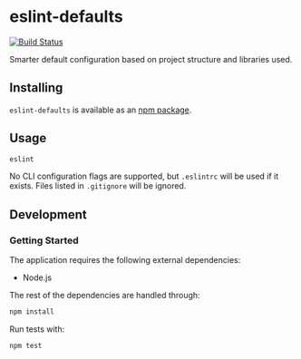 # eslint-defaults
[![Build Status](https://travis-ci.org/vinsonchuong/eslint-defaults.svg?branch=master)](https://travis-ci.org/vinsonchuong/eslint-defaults)

Smarter default configuration based on project structure and libraries used.

## Installing
`eslint-defaults` is available as an
[npm package](https://www.npmjs.com/package/eslint-defaults).

## Usage
```sh
eslint
```

No CLI configuration flags are supported, but `.eslintrc` will be used if it
exists. Files listed in `.gitignore` will be ignored.

## Development
### Getting Started
The application requires the following external dependencies:
* Node.js

The rest of the dependencies are handled through:
```bash
npm install
```

Run tests with:
```bash
npm test
```
